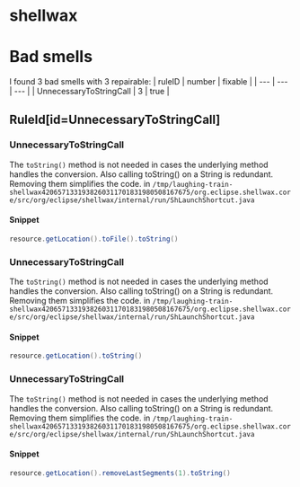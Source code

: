 # shellwax 
 
# Bad smells
I found 3 bad smells with 3 repairable:
| ruleID | number | fixable |
| --- | --- | --- |
| UnnecessaryToStringCall | 3 | true |
## RuleId[id=UnnecessaryToStringCall]
### UnnecessaryToStringCall
The `toString()` method is not needed in cases the underlying method handles the conversion. Also calling toString() on a String is redundant. Removing them simplifies the code.
in `/tmp/laughing-train-shellwax4206571331938260311701831980508167675/org.eclipse.shellwax.core/src/org/eclipse/shellwax/internal/run/ShLaunchShortcut.java`
#### Snippet
```java
resource.getLocation().toFile().toString()
```

### UnnecessaryToStringCall
The `toString()` method is not needed in cases the underlying method handles the conversion. Also calling toString() on a String is redundant. Removing them simplifies the code.
in `/tmp/laughing-train-shellwax4206571331938260311701831980508167675/org.eclipse.shellwax.core/src/org/eclipse/shellwax/internal/run/ShLaunchShortcut.java`
#### Snippet
```java
resource.getLocation().toString()
```

### UnnecessaryToStringCall
The `toString()` method is not needed in cases the underlying method handles the conversion. Also calling toString() on a String is redundant. Removing them simplifies the code.
in `/tmp/laughing-train-shellwax4206571331938260311701831980508167675/org.eclipse.shellwax.core/src/org/eclipse/shellwax/internal/run/ShLaunchShortcut.java`
#### Snippet
```java
resource.getLocation().removeLastSegments(1).toString()
```

